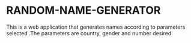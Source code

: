 # RANDOM-NAME-GENERATOR
This is a web application that generates names according to parameters selected .The parameters are country, gender and number desired.
